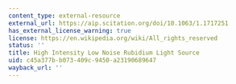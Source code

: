 ```yaml
---
content_type: external-resource
external_url: https://aip.scitation.org/doi/10.1063/1.1717251
has_external_license_warning: true
license: https://en.wikipedia.org/wiki/All_rights_reserved
status: ''
title: High Intensity Low Noise Rubidium Light Source
uid: c45a377b-b073-409c-9450-a23190689647
wayback_url: ''
---
```

